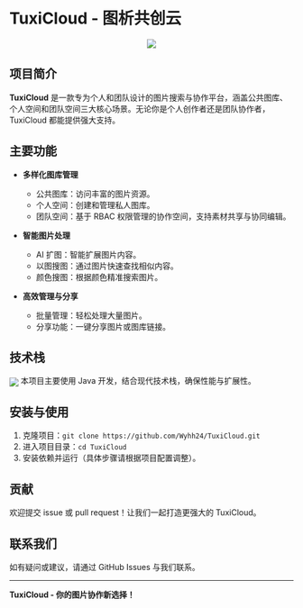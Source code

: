 # TuxiCloud - 图析共创云

<p align="center">
  <img src="https://capsule-render.vercel.app/api?type=waving&color=timeGradient&height=300&&section=header&text=TuxiCloud&fontSize=90&fontAlign=50&fontAlignY=30&desc=图析共创云&descAlign=50&descSize=30&descAlignY=60&animation=twinkling" />
</p>

## 项目简介

**TuxiCloud** 是一款专为个人和团队设计的图片搜索与协作平台，涵盖公共图库、个人空间和团队空间三大核心场景。无论你是个人创作者还是团队协作者，TuxiCloud 都能提供强大支持。

## 主要功能

- **多样化图库管理**  
  - 公共图库：访问丰富的图片资源。
  - 个人空间：创建和管理私人图库。
  - 团队空间：基于 RBAC 权限管理的协作空间，支持素材共享与协同编辑。

- **智能图片处理**  
  - AI 扩图：智能扩展图片内容。
  - 以图搜图：通过图片快速查找相似内容。
  - 颜色搜图：根据颜色精准搜索图片。

- **高效管理与分享**  
  - 批量管理：轻松处理大量图片。
  - 分享功能：一键分享图片或图库链接。

## 技术栈
<img align="center" src="https://skillicons.dev/icons?i=java,spring&theme=light" />
本项目主要使用 Java 开发，结合现代技术栈，确保性能与扩展性。

## 安装与使用

1. 克隆项目：`git clone https://github.com/Wyhh24/TuxiCloud.git`
2. 进入项目目录：`cd TuxiCloud`
3. 安装依赖并运行（具体步骤请根据项目配置调整）。

## 贡献

欢迎提交 issue 或 pull request！让我们一起打造更强大的 TuxiCloud。

## 联系我们

如有疑问或建议，请通过 GitHub Issues 与我们联系。

---

**TuxiCloud - 你的图片协作新选择！**

